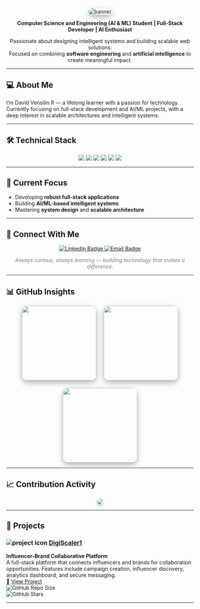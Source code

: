 <p align="center">
  <img src="https://capsule-render.vercel.app/api?type=wave&color=20C997&height=200&section=header&text=David%20Vensilin%20R&fontSize=45&fontColor=ffffff&animation=twinkling&fontAlignY=40&desc=Building%20Technology%20That%20Matters&descAlign=center&descSize=18&descColor=ffffff" alt="banner" style="border-radius:15px;box-shadow:0px 6px 15px rgba(0,0,0,0.3)"/>
</p>

<p align="center">
  <strong>Computer Science and Engineering (AI & ML) Student | Full-Stack Developer | AI Enthusiast</strong>
</p>

<p align="center">
  Passionate about designing intelligent systems and building scalable web solutions.<br>
  Focused on combining <strong>software engineering</strong> and <strong>artificial intelligence</strong> to create meaningful impact.
</p>

---

## 💻 About Me
I’m David Vensilin R — a lifelong learner with a passion for technology.  
Currently focusing on full-stack development and AI/ML projects, with a deep interest in scalable architectures and intelligent systems.

---

## 🛠 Technical Stack
<p align="center">
  <img src="https://img.shields.io/badge/Python-3776AB?style=for-the-badge&logo=python&logoColor=white" />
  <img src="https://img.shields.io/badge/Java-ED8B00?style=for-the-badge&logo=openjdk&logoColor=white" />
  <img src="https://img.shields.io/badge/Next.js-000000?style=for-the-badge&logo=nextdotjs&logoColor=white" />
  <img src="https://img.shields.io/badge/MongoDB-47A248?style=for-the-badge&logo=mongodb&logoColor=white" />
  <img src="https://img.shields.io/badge/MySQL-005C84?style=for-the-badge&logo=mysql&logoColor=white" />
  <img src="https://img.shields.io/badge/OOP-0081CB?style=for-the-badge&logo=dependabot&logoColor=white" />
</p>

---

## 🎯 Current Focus
- Developing **robust full-stack applications**  
- Building **AI/ML-based intelligent systems**  
- Mastering **system design** and **scalable architecture**

---

## 🔗 Connect With Me
<p align="center">
  <a href="https://linkedin.com/in/davidvensilinr" target="_blank">
    <img src="https://img.shields.io/badge/LinkedIn-0A66C2?style=for-the-badge&logo=linkedin&logoColor=white" alt="LinkedIn Badge"/>
  </a>
  <a href="mailto:davidvensilinr@gmail.com">
    <img src="https://img.shields.io/badge/Email-D14836?style=for-the-badge&logo=gmail&logoColor=white" alt="Email Badge"/>
  </a>
</p>

<p align="center" style="font-style:italic; color:gray;">
  Always curious, always learning — building technology that makes a difference.
</p>

---

## 📊 GitHub Insights
<p align="center" style="display:flex;justify-content:center;gap:20px;flex-wrap:wrap;">
  <img src="https://github-readme-stats.vercel.app/api?username=DavidVensilinR&show_icons=true&theme=radical&hide_border=true&title_color=20C997&icon_color=20C997&text_color=333333&border_radius=12" height="200" style="border-radius:15px;box-shadow:0px 6px 15px rgba(0,0,0,0.3)"/>
  <img src="https://github-readme-stats.vercel.app/api/top-langs/?username=DavidVensilinR&layout=compact&theme=radical&hide_border=true&title_color=20C997&text_color=333333&border_radius=12" height="200" style="border-radius:15px;box-shadow:0px 6px 15px rgba(0,0,0,0.3)"/>
  <img src="https://github-readme-streak-stats.herokuapp.com/?user=DavidVensilinR&theme=radical&hide_border=true&stroke=20C997&background=0D1117&ring=20C997&fire=20C997&currStreakLabel=20C997" height="200" style="border-radius:15px;box-shadow:0px 6px 15px rgba(0,0,0,0.3)"/>
</p>

---

## 📈 Contribution Activity
<p align="center">
  <img src="https://github-readme-activity-graph.vercel.app/graph?username=DavidVensilinR&theme=react-dark&color=20C997&line=20C997&hide_border=true" style="border-radius:12px;box-shadow:0px 4px 10px rgba(0,0,0,0.2)"/>
</p>

---

## 💼 Projects

### <img src="https://img.icons8.com/ios-filled/24/20C997/project.png" alt="project icon" /> [DigiScaler1](https://github.com/davidvensilinr/digi_scaler1)  
**Influencer-Brand Collaborative Platform**  
A full-stack platform that connects influencers and brands for collaboration opportunities. Features include campaign creation, influencer discovery, analytics dashboard, and secure messaging.  
🔗 [View Project](https://github.com/davidvensilinr/digi_scaler1)  
![GitHub Repo Size](https://img.shields.io/github/repo-size/davidvensilinr/digi_scaler1?style=flat-square&color=20C997&logo=github)  
![GitHub Stars](https://img.shields.io/github/stars/davidvensilinr/digi_scaler1?style=flat-square&color=20C997&logo=github)  

---
